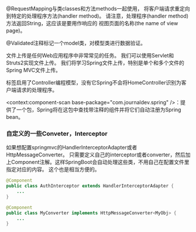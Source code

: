@RequestMapping与类classes和方法methods一起使用，
将客户端请求重定向到特定的处理程序方法(handler method)。 
请注意，处理程序(handler method)方法返回String，这应该是要用作响应的
视图页面的名称(the name of view page)。

@Validated注释标记一个model类，对模型类进行数据验证。

文件上传是任何Web应用程序中非常常见的任务。 我们可以使用Servlet和Struts2实现文件上传。 我们将学习Spring文件上传，特别是单个和多个文件的Spring MVC文件上传。

<annotation-driven />标签启用了Controller编程模型，没有它Spring不会将HomeController识别为客户端请求的处理程序。

<context:component-scan base-package="com.journaldev.spring" />：提供了一个包，Spring将在这包中查找带注释的组件并将它们自动注册为Spring bean。


### 自定义的一些Conveter，Interceptor

如果想配置springmvc的HandlerInterceptorAdapter或者HttpMessageConverter。 只需要定义自己的interceptor或者converter，然后加上Component注解。这样SpringBoot会自动处理这些类，不用自己在配置文件里指定对应的内容。 这个也是相当方便的。

```java
@Component
public class AuthInterceptor extends HandlerInterceptorAdapter {
    ...
}

@Component
public class MyConverter implements HttpMessageConverter<MyObj> { 
    ...
}
```